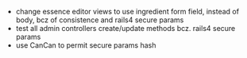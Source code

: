* change essence editor views to use ingredient form field, instead of body, bcz of consistence and rails4 secure params
* test all admin controllers create/update methods bcz. rails4 secure params
* use CanCan to permit secure params hash